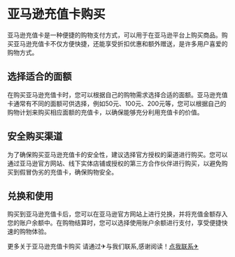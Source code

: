 # 亚马逊充值卡购买

亚马逊充值卡是一种便捷的购物支付方式，可以用于在亚马逊平台上购买商品。购买亚马逊充值卡不仅方便快捷，还能享受折扣优惠和额外赠送，是许多用户喜爱的购物方式。

## 选择适合的面额

在购买亚马逊充值卡时，您可以根据自己的购物需求选择合适的面额。亚马逊充值卡通常有不同的面额可供选择，例如50元、100元、200元等，您可以根据自己的购物计划来购买相应面额的充值卡，以确保能够充分利用充值卡的价值。

## 安全购买渠道

为了确保购买亚马逊充值卡的安全性，建议选择官方授权的渠道进行购买。您可以通过亚马逊官方网站、线下实体店铺或授权的第三方合作伙伴进行购买，以避免购买到假冒伪劣的充值卡，确保购物安全。

## 兑换和使用

购买到亚马逊充值卡后，您可以在亚马逊官方网站上进行兑换，并将充值金额存入您的账户余额中。在购物结算时，您可以选择使用账户余额进行支付，享受便捷快速的购物体验。

更多关于亚马逊充值卡购买 请通过✈与我们联系,感谢阅读！[点我联系✈](https://img.G208.com)